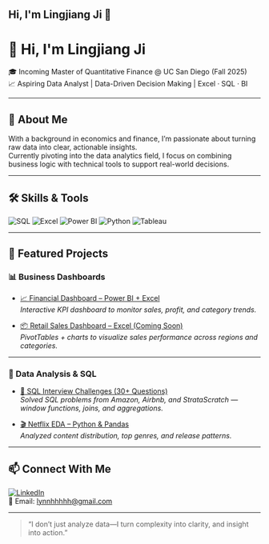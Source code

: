 ## Hi, I'm Lingjiang Ji 👋

# 👋 Hi, I'm Lingjiang Ji

🎓 Incoming Master of Quantitative Finance @ UC San Diego (Fall 2025)  
📈 Aspiring Data Analyst | Data-Driven Decision Making | Excel · SQL · BI

---

## 💼 About Me

With a background in economics and finance, I’m passionate about turning raw data into clear, actionable insights.  
Currently pivoting into the data analytics field, I focus on combining business logic with technical tools to support real-world decisions.

---

## 🛠 Skills & Tools

![SQL](https://img.shields.io/badge/SQL-Intermediate-blue?logo=mysql)
![Excel](https://img.shields.io/badge/Excel-Advanced-green?logo=microsoft-excel)
![Power BI](https://img.shields.io/badge/PowerBI-Dashboarding-yellow?logo=powerbi)
![Python](https://img.shields.io/badge/Python-Pandas%20&%20Numpy-blue?logo=python)
![Tableau](https://img.shields.io/badge/Tableau-Data%20Viz-orange?logo=tableau)

---

## 📁 Featured Projects

### 📊 Business Dashboards

- [📈 Financial Dashboard – Power BI + Excel](https://github.com/Lingjiang-Ji/financial-dashboard-powerbi)  
  *Interactive KPI dashboard to monitor sales, profit, and category trends.*

- [📦 Retail Sales Dashboard – Excel (Coming Soon)](https://github.com/Lingjiang-Ji/excel-retail-dashboard)  
  *PivotTables + charts to visualize sales performance across regions and categories.*

---

### 🧪 Data Analysis & SQL

- [🧠 SQL Interview Challenges (30+ Questions)](https://github.com/Lingjiang-Ji/SQL-for-Data-Analyst-Interviews-Practice-Project)  
  *Solved SQL problems from Amazon, Airbnb, and StrataScratch — window functions, joins, and aggregations.*

- [🎬 Netflix EDA – Python & Pandas](https://github.com/Lingjiang-Ji/netflix-eda-project)  
  *Analyzed content distribution, top genres, and release patterns.*

---

## 📫 Connect With Me

[![LinkedIn](https://img.shields.io/badge/LinkedIn-View%20Profile-blue?logo=linkedin)](https://www.linkedin.com/in/lingjiang-ji-471122360)  
📧 Email: lynnhhhhh@gmail.com

---

> “I don’t just analyze data—I turn complexity into clarity, and insight into action.”
